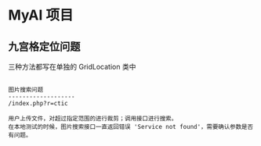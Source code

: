 MyAI 项目
===============================

九宫格定位问题
-------------------
三种方法都写在单独的 GridLocation 类中

```

图片搜索问题
-------------------
/index.php?r=ctic

用户上传文件，对超过指定范围的进行裁剪；调用接口进行搜索。
在本地测试的时候，图片搜索接口一直返回错误 'Service not found'，需要确认参数是否有问题。
```
